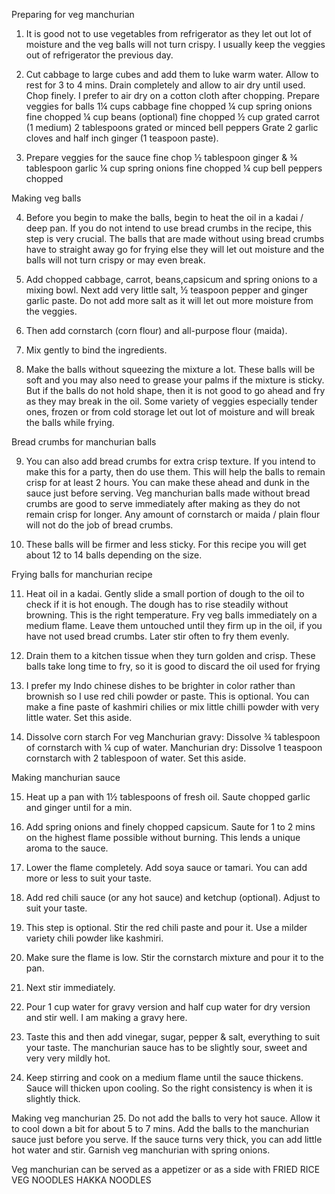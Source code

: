 Preparing for veg manchurian
1. It is good not to use vegetables from refrigerator as they let out lot of moisture and the veg balls will not turn crispy. I usually keep the veggies out of refrigerator the previous day.

2. Cut cabbage to large cubes and add them to luke warm water. Allow to rest for 3 to 4 mins. Drain completely and allow to air dry until used. Chop finely. I prefer to air dry on a cotton cloth after chopping.
Prepare veggies for balls
1¼ cups cabbage fine chopped
¼ cup spring onions fine chopped
¼ cup beans (optional) fine chopped
½ cup grated carrot (1 medium)
2 tablespoons grated or minced bell peppers
Grate 2 garlic cloves and half inch ginger (1 teaspoon paste).

3. Prepare veggies for the sauce
fine chop ½ tablespoon ginger & ¾ tablespoon garlic
¼ cup spring onions fine chopped
¼ cup bell peppers chopped

Making veg balls

4. Before you begin to make the balls, begin to heat the oil in a kadai / deep pan. If you do not intend to use bread crumbs in the recipe, this step is very crucial.
The balls that are made without using bread crumbs have to straight away go for frying else they will let out moisture and the balls will not turn crispy or may even break.

5. Add chopped cabbage, carrot, beans,capsicum and spring onions to a mixing bowl. Next add very little salt, ½ teaspoon pepper and ginger garlic paste. Do not add more salt as it will let out more moisture from the veggies.

6. Then add cornstarch (corn flour) and all-purpose flour (maida).

7. Mix gently to bind the ingredients.

8. Make the balls without squeezing the mixture a lot. These balls will be soft and you may also need to grease your palms if the mixture is sticky.
But if the balls do not hold shape, then it is not good to go ahead and fry as they may break in the oil.
Some variety of veggies especially tender ones, frozen or from cold storage let out lot of moisture and will break the balls while frying.

Bread crumbs for manchurian balls

9. You can also add bread crumbs for extra crisp texture. If you intend to make this for a party, then do use them. This will help the balls to remain crisp for at least 2 hours. You can make these ahead and dunk in the sauce just before serving.
Veg manchurian balls made without bread crumbs are good to serve immediately after making as they do not remain crisp for longer. Any amount of cornstarch or maida / plain flour will not do the job of bread crumbs.

10. These balls will be firmer and less sticky. For this recipe you will get about 12 to 14 balls depending on the size.

Frying balls for manchurian recipe

11. Heat oil in a kadai. Gently slide a small portion of dough to the oil to check if it is hot enough. The dough has to rise steadily without browning. This is the right temperature. Fry veg balls immediately on a medium flame. Leave them untouched until they firm up in the oil, if you have not used bread crumbs. Later stir often to fry them evenly.

12. Drain them to a kitchen tissue when they turn golden and crisp. These balls take long time to fry, so it is good to discard the oil used for frying

13. I prefer my Indo chinese dishes to be brighter in color rather than brownish so I use red chili powder or paste. This is optional. You can make a fine paste of kashmiri chilies or mix little chilli powder with very little water. Set this aside.

14. Dissolve corn starch
For veg Manchurian gravy: Dissolve ¾ tablespoon of cornstarch with ¼ cup of water.
Manchurian dry: Dissolve 1 teaspoon cornstarch with 2 tablespoon of water. Set this aside.

Making manchurian sauce

15. Heat up a pan with 1½ tablespoons of fresh oil. Saute chopped garlic and ginger until for a min.

16. Add spring onions and finely chopped capsicum. Saute for 1 to 2 mins on the highest flame possible without burning. This lends a unique aroma to the sauce.

17. Lower the flame completely. Add soya sauce or tamari. You can add more or less to suit your taste.

18. Add red chili sauce (or any hot sauce) and ketchup (optional). Adjust to suit your taste.

19. This step is optional. Stir the red chili paste and pour it. Use a milder variety chili powder like kashmiri.

20. Make sure the flame is low. Stir the cornstarch mixture and pour it to the pan.

21. Next stir immediately.

22. Pour 1 cup water for gravy version and half cup water for dry version and stir well. I am making a gravy here.

23. Taste this and then add vinegar, sugar, pepper & salt, everything to suit your taste. The manchurian sauce has to be slightly sour, sweet and very very mildly hot.

24. Keep stirring and cook on a medium flame until the sauce thickens. Sauce will thicken upon cooling. So the right consistency is when it is slightly thick.

Making veg manchurian
25. Do not add the balls to very hot sauce. Allow it to cool down a bit for about 5 to 7 mins. Add the balls to the manchurian sauce just before you serve. If the sauce turns very thick, you can add little hot water and stir.
Garnish veg manchurian with spring onions.

Veg manchurian can be served as a appetizer or as a side with
FRIED RICE
VEG NOODLES
HAKKA NOODLES
